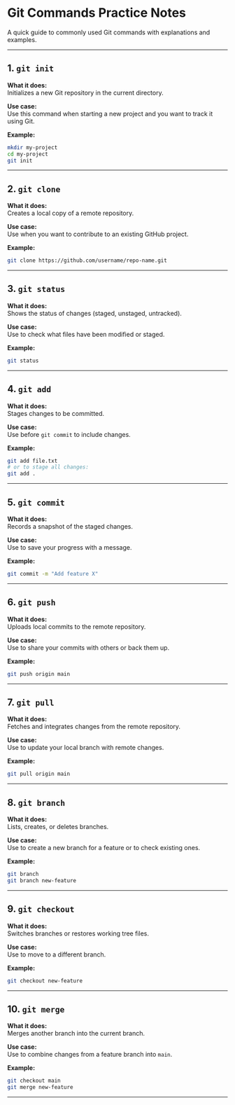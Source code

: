 
# Git Commands Practice Notes

A quick guide to commonly used Git commands with explanations and examples.

---

## 1. `git init`

**What it does:**  
Initializes a new Git repository in the current directory.

**Use case:**  
Use this command when starting a new project and you want to track it using Git.

**Example:**
```bash
mkdir my-project
cd my-project
git init
```

---

## 2. `git clone`

**What it does:**  
Creates a local copy of a remote repository.

**Use case:**  
Use when you want to contribute to an existing GitHub project.

**Example:**
```bash
git clone https://github.com/username/repo-name.git
```

---

## 3. `git status`

**What it does:**  
Shows the status of changes (staged, unstaged, untracked).

**Use case:**  
Use to check what files have been modified or staged.

**Example:**
```bash
git status
```

---

## 4. `git add`

**What it does:**  
Stages changes to be committed.

**Use case:**  
Use before `git commit` to include changes.

**Example:**
```bash
git add file.txt
# or to stage all changes:
git add .
```

---

## 5. `git commit`

**What it does:**  
Records a snapshot of the staged changes.

**Use case:**  
Use to save your progress with a message.

**Example:**
```bash
git commit -m "Add feature X"
```

---

## 6. `git push`

**What it does:**  
Uploads local commits to the remote repository.

**Use case:**  
Use to share your commits with others or back them up.

**Example:**
```bash
git push origin main
```

---

## 7. `git pull`

**What it does:**  
Fetches and integrates changes from the remote repository.

**Use case:**  
Use to update your local branch with remote changes.

**Example:**
```bash
git pull origin main
```

---

## 8. `git branch`

**What it does:**  
Lists, creates, or deletes branches.

**Use case:**  
Use to create a new branch for a feature or to check existing ones.

**Example:**
```bash
git branch
git branch new-feature
```

---

## 9. `git checkout`

**What it does:**  
Switches branches or restores working tree files.

**Use case:**  
Use to move to a different branch.

**Example:**
```bash
git checkout new-feature
```

---

## 10. `git merge`

**What it does:**  
Merges another branch into the current branch.

**Use case:**  
Use to combine changes from a feature branch into `main`.

**Example:**
```bash
git checkout main
git merge new-feature
```

---
